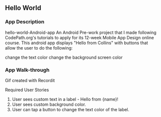 ## Hello World

### App Description
hello-world-Android-app
An Android Pre-work project that I made following CodePath.org's tutorials to apply for its 12-week Mobile App Design online course.
This android app displays "Hello from Collins" with buttons that allow the user to do the following:

change the text color 
change the background screen color

### App Walk-through
Gif created with Recordit


Required User Stories
 1. User sees custom text in a label - Hello from {name}!
 2. User sees custom background color.
 3. User can tap a button to change the text color of the label.

